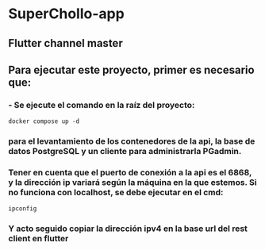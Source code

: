 # SuperChollo-app

## Flutter channel master

## Para ejecutar este proyecto, primer es necesario que:

### - Se ejecute el comando en la raíz del proyecto:

```
docker compose up -d
```
### para el levantamiento de los contenedores de la api, la base de datos PostgreSQL y un cliente para administrarla PGadmin.

### Tener en cuenta que el puerto de conexión a la api es el 6868, y la dirección ip variará según la máquina en la que estemos. Si no funciona con localhost, se debe ejecutar en el cmd:

```
ipconfig
```

### Y acto seguido copiar la dirección ipv4 en la base url del rest client en flutter


